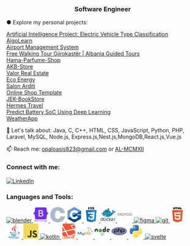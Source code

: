 <h3 align="center">Software Engineer</h3>


● Explore my personal projects:

<a href="https://github.com/Smr002/AI-Project" target="_blank">Artificial Intelligence Project: Electric Vehicle Type Classification</a><br>
<a href="https://github.com/Smr002/Bachelor-Thesis" target="_blank">AlgoLearn</a><br>
<a href="https://github.com/Smr002/Group01_Airport_Management_System" target="_blank">Airport Management System</a><br>
<a href="https://free-tour.vercel.app/" target="_blank">Free Walking Tour Gjirokastër | Albania Guided Tours</a><br>
<a href="https://hama-parfume.vercel.app/" target="_blank">Hama-Parfume-Shop</a><br>
<a href="https://akbstoreal.com/" target="_blank">AKB-Store</a><br>
<a href="https://valor-real-estate.vercel.app/" target="_blank">Valor Real Estate</a><br>
<a href="https://eco-energy.vercel.app/" target="_blank">Eco Energy</a><br>
<a href="https://salon-arditi1.vercel.app/" target="_blank">Salon Arditi</a><br>
<a href="https://template-online-shop.vercel.app/" target="_blank">Online Shop Template</a><br>
<a href="https://github.com/Smr002/JEK_BookStore_Project" target="_blank">JEK-BookStore</a><br>
<a href="https://github.com/Smr002/HermesTravelfinal" target="_blank">Hermes Travel</a><br>
<a href="https://github.com/Smr002/Deep-Learning" target="_blank">Predict Battery SoC Using Deep Learning</a><br>
<a href="https://weather-app-blue-mu-62.vercel.app/" target="_blank">WeatherApp</a><br>

💬 Let's talk about: Java, C, C++, HTML, CSS, JavaScript, Python, PHP, Laravel, MySQL, Node.js, Express.js,Nest.js,MongoDB,React.js,Vue.js

📫 Reach me: opaloasis823@gmail.com or  <a href="https://al-mcmxii--kappa.vercel.app/" target="_blank">AL-MCMXII</a><br>

<h3 align="left">Connect with me:</h3> <p align="left"> <a href="https://linkedin.com/in/kristi-samara-a6a408294" target="blank"> <img align="center" src="https://raw.githubusercontent.com/rahuldkjain/github-profile-readme-generator/master/src/images/icons/Social/linked-in-alt.svg" alt="LinkedIn" height="30" width="40" /> </a> </p> <h3 align="left">Languages and Tools:</h3> <p align="left"> <a href="https://www.blender.org/" target="_blank" rel="noreferrer"> <img src="https://download.blender.org/branding/community/blender_community_badge_white.svg" alt="blender" width="40" height="40"/> </a> <a href="https://getbootstrap.com" target="_blank" rel="noreferrer"> <img src="https://raw.githubusercontent.com/devicons/devicon/master/icons/bootstrap/bootstrap-plain-wordmark.svg" alt="bootstrap" width="40" height="40"/> </a> <a href="https://www.cprogramming.com/" target="_blank" rel="noreferrer"> <img src="https://raw.githubusercontent.com/devicons/devicon/master/icons/c/c-original.svg" alt="c" width="40" height="40"/> </a> <a href="https://www.w3schools.com/cpp/" target="_blank" rel="noreferrer"> <img src="https://raw.githubusercontent.com/devicons/devicon/master/icons/cplusplus/cplusplus-original.svg" alt="cplusplus" width="40" height="40"/> </a> <a href="https://www.w3schools.com/css/" target="_blank" rel="noreferrer"> <img src="https://raw.githubusercontent.com/devicons/devicon/master/icons/css3/css3-original-wordmark.svg" alt="css3" width="40" height="40"/> </a> <a href="https://docker.com/" target="_blank" rel="noreferrer"> <img src="https://raw.githubusercontent.com/devicons/devicon/master/icons/docker/docker-original-wordmark.svg" alt="docker" width="40" height="40"/> </a> <a href="https://expressjs.com" target="_blank" rel="noreferrer"> <img src="https://raw.githubusercontent.com/devicons/devicon/master/icons/express/express-original-wordmark.svg" alt="express" width="40" height="40"/> </a> <a href="https://www.figma.com/" target="_blank" rel="noreferrer"> <img src="https://www.vectorlogo.zone/logos/figma/figma-icon.svg" alt="figma" width="40" height="40"/> </a> <a href="https://git-scm.com/" target="_blank" rel="noreferrer"> <img src="https://www.vectorlogo.zone/logos/git-scm/git-scm-icon.svg" alt="git" width="40" height="40"/> </a> <a href="https://www.w3.org/html/" target="_blank" rel="noreferrer"> <img src="https://raw.githubusercontent.com/devicons/devicon/master/icons/html5/html5-original-wordmark.svg" alt="html5" width="40" height="40"/> </a> <a href="https://java.com" target="_blank" rel="noreferrer"> <img src="https://raw.githubusercontent.com/devicons/devicon/master/icons/java/java-original.svg" alt="java" width="40" height="40"/> </a> <a href="https://developer.mozilla.org/en-US/docs/Web/JavaScript" target="_blank" rel="noreferrer"> <img src="https://raw.githubusercontent.com/devicons/devicon/master/icons/javascript/javascript-original.svg" alt="javascript" width="40" height="40"/> </a> <a href="https://kotlinlang.org" target="_blank" rel="noreferrer"> <img src="https://www.vectorlogo.zone/logos/kotlinlang/kotlinlang-icon.svg" alt="kotlin" width="40" height="40"/> </a> <a href="https://laravel.com/" target="_blank" rel="noreferrer"> <img src="https://raw.githubusercontent.com/devicons/devicon/master/icons/laravel/laravel-plain-wordmark.svg" alt="laravel" width="40" height="40"/> </a> <a href="https://mysql.com/" target="_blank" rel="noreferrer"> <img src="https://raw.githubusercontent.com/devicons/devicon/master/icons/mysql/mysql-original-wordmark.svg" alt="mysql" width="40" height="40"/> </a> <a href="https://nodejs.org" target="_blank" rel="noreferrer"> <img src="https://raw.githubusercontent.com/devicons/devicon/master/icons/nodejs/nodejs-original-wordmark.svg" alt="nodejs" width="40" height="40"/> </a> <a href="https://php.net" target="_blank" rel="noreferrer"> <img src="https://raw.githubusercontent.com/devicons/devicon/master/icons/php/php-original.svg" alt="php" width="40" height="40"/> </a> <a href="https://python.org" target="_blank" rel="noreferrer"> <img src="https://raw.githubusercontent.com/devicons/devicon/master/icons/python/python-original.svg" alt="python" width="40" height="40"/> </a> <a href="https://svelte.dev" target="_blank" rel="noreferrer"> <img src="https://upload.wikimedia.org/wikipedia/commons/1/1b/Svelte_Logo.svg" alt="svelte" width="40" height="40"/> </a> </p>
